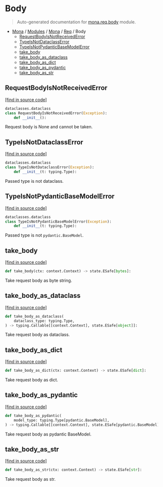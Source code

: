 # Body

> Auto-generated documentation for [mona.req.body](https://github.com/katunilya/mona/blob/main/mona/req/body.py) module.

- [Mona](../../README.md#mona) / [Modules](../../MODULES.md#mona-modules) / [Mona](../index.md#mona) / [Req](index.md#req) / Body
    - [RequestBodyIsNotReceivedError](#requestbodyisnotreceivederror)
    - [TypeIsNotDataclassError](#typeisnotdataclasserror)
    - [TypeIsNotPydanticBaseModelError](#typeisnotpydanticbasemodelerror)
    - [take_body](#take_body)
    - [take_body_as_dataclass](#take_body_as_dataclass)
    - [take_body_as_dict](#take_body_as_dict)
    - [take_body_as_pydantic](#take_body_as_pydantic)
    - [take_body_as_str](#take_body_as_str)

## RequestBodyIsNotReceivedError

[[find in source code]](https://github.com/katunilya/mona/blob/main/mona/req/body.py#L11)

```python
dataclasses.dataclass
class RequestBodyIsNotReceivedError(Exception):
    def __init__():
```

Request body is None and cannot be taken.

## TypeIsNotDataclassError

[[find in source code]](https://github.com/katunilya/mona/blob/main/mona/req/body.py#L22)

```python
dataclasses.dataclass
class TypeIsNotDataclassError(Exception):
    def __init__(t: typing.Type):
```

Passed type is not dataclass.

## TypeIsNotPydanticBaseModelError

[[find in source code]](https://github.com/katunilya/mona/blob/main/mona/req/body.py#L36)

```python
dataclasses.dataclass
class TypeIsNotPydanticBaseModelError(Exception):
    def __init__(t: typing.Type):
```

Passed type is not `pydantic.BaseModel`.

## take_body

[[find in source code]](https://github.com/katunilya/mona/blob/main/mona/req/body.py#L49)

```python
def take_body(ctx: context.Context) -> state.ESafe[bytes]:
```

Take request body as byte string.

## take_body_as_dataclass

[[find in source code]](https://github.com/katunilya/mona/blob/main/mona/req/body.py#L65)

```python
def take_body_as_dataclass(
    dataclass_type: typing.Type,
) -> typing.Callable[[context.Context], state.ESafe[object]]:
```

Take request body as dataclass.

## take_body_as_dict

[[find in source code]](https://github.com/katunilya/mona/blob/main/mona/req/body.py#L57)

```python
def take_body_as_dict(ctx: context.Context) -> state.ESafe[dict]:
```

Take request body as dict.

## take_body_as_pydantic

[[find in source code]](https://github.com/katunilya/mona/blob/main/mona/req/body.py#L83)

```python
def take_body_as_pydantic(
    model_type: typing.Type[pydantic.BaseModel],
) -> typing.Callable[[context.Context], state.ESafe[pydantic.BaseModel]]:
```

Take request body as pydantic BaseModel.

## take_body_as_str

[[find in source code]](https://github.com/katunilya/mona/blob/main/mona/req/body.py#L101)

```python
def take_body_as_str(ctx: context.Context) -> state.ESafe[str]:
```

Take request body as str.
